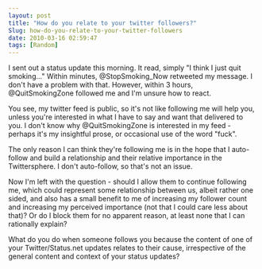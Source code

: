 ```yaml
---
layout: post
title: "How do you relate to your twitter followers?"
Slug: how-do-you-relate-to-your-twitter-followers
date: 2010-03-16 02:59:47
tags: [Random]
---
```

I sent out a status update this morning. It read, simply "I think I just quit smoking..." Within minutes, @StopSmoking\_Now retweeted my message. I don't have a problem with that. However, within 3 hours, @QuitSmokingZone followed me and I'm unsure how to react.

You see, my twitter feed is public, so it's not like following me will help you, unless you're interested in what I have to say and want that delivered to you. I don't know why @QuitSmokingZone is interested in my feed - perhaps it's my insightful prose, or occasional use of the word "fuck".

The only reason I can think they're following me is in the hope that I auto-follow and build a relationship and their relative importance in the Twittersphere. I don't auto-follow, so that's not an issue.

Now I'm left with the question - should I allow them to continue following me, which could represent some relationship between us, albeit rather one sided, and also has a small benefit to me of increasing my follower count and increasing my perceived importance (not that I could care less about that)? Or do I block them for no apparent reason, at least none that I can rationally explain?

What do you do when someone follows you because the content of one of your Twitter/Status.net updates relates to their cause, irrespective of the general content and context of your status updates?
